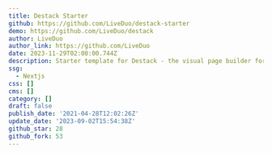 ```yaml
---
title: Destack Starter
github: https://github.com/LiveDuo/destack-starter
demo: https://github.com/LiveDuo/destack
author: LiveDuo
author_link: https://github.com/LiveDuo
date: 2023-11-29T02:00:00.744Z
description: Starter template for Destack - the visual page builder for Next.js.
ssg:
  - Nextjs
css: []
cms: []
category: []
draft: false
publish_date: '2021-04-28T12:02:26Z'
update_date: '2023-09-02T15:54:38Z'
github_star: 28
github_fork: 53
---
```

